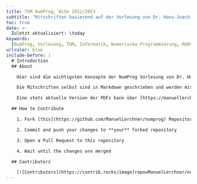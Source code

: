 ```yaml
---
title: TUM NumProg, WiSe 2022/2023
subtitle: "Mitschriften basierend auf der Vorlesung von Dr. Hans-Joachim Bungartz"
toc: true
date: >-
  Zuletzt aktualisiert: \today
keywords:
  [NumProg, Vorlesung, TUM, Informatik, Numerische Programmierung, MA0902, WiSe 2022/2023]
urlcolor: blue
include-before: |
  # Introduction
  ## About

    Hier sind die wichtigsten Konzepte der NumProg Vorlesung von Dr. Hans-Joachim Bungartz im Wintersemester 2022/2023 zusammengefasst.

    Die Mitschriften selbst sind in Markdown geschrieben und werden mithilfe einer GitHub-Action nach jedem Push mithilfe von [Pandoc](https://pandoc.org/) zu einem PDF konvertiert.

    Eine stets aktuelle Version der PDFs kann über [https://manuellerchner.github.io/numprog/numerisches_programmieren_IN0019_WS2223_merge.pdf](https://manuellerchner.github.io/numprog/numerisches_programmieren_IN0019_WS2223_merge.pdf) heruntergeladen werden.

  ## How to Contribute

    1. Fork [this](https://github.com/ManuelLerchner/numprog) Repository

    2. Commit and push your changes to **your** forked repository

    3. Open a Pull Request to this repository

    4. Wait until the changes are merged

  ## Contributors

    [![Contributors](https://contrib.rocks/image?repo=ManuelLerchner/numprog)](https://github.com/ManuelLerchner/numprog/graphs/contributors)
---
```

